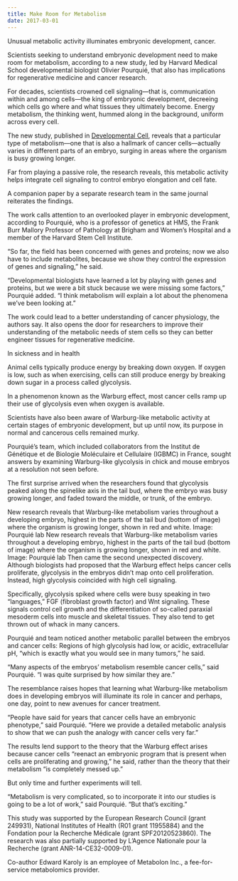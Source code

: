 ```yaml
---
title: Make Room for Metabolism
date: 2017-03-01
---
```


Unusual metabolic activity illuminates embryonic development, cancer.

<!--more-->

Scientists seeking to understand embryonic development need to make room for metabolism, according to a new study, led by Harvard Medical School developmental biologist Olivier Pourquié, that also has implications for regenerative medicine and cancer research.

For decades, scientists crowned cell signaling—that is, communication within and among cells—the king of embryonic development, decreeing which cells go where and what tissues they ultimately become. Energy metabolism, the thinking went, hummed along in the background, uniform across every cell.

The new study, published in [Developmental Cell](https://www.cell.com/developmental-cell/fulltext/S1534-5807(17)30070-9), reveals that a particular type of metabolism—one that is also a hallmark of cancer cells—actually varies in different parts of an embryo, surging in areas where the organism is busy growing longer.

Far from playing a passive role, the research reveals, this metabolic activity helps integrate cell signaling to control embryo elongation and cell fate.

A companion paper by a separate research team in the same journal reiterates the findings.

The work calls attention to an overlooked player in embryonic development, according to Pourquié, who is a professor of genetics at HMS, the Frank Burr Mallory Professor of Pathology at Brigham and Women’s Hospital and a member of the Harvard Stem Cell Institute.

“So far, the field has been concerned with genes and proteins; now we also have to include metabolites, because we show they control the expression of genes and signaling,” he said.

“Developmental biologists have learned a lot by playing with genes and proteins, but we were a bit stuck because we were missing some factors,” Pourquié added. “I think metabolism will explain a lot about the phenomena we’ve been looking at.”

The work could lead to a better understanding of cancer physiology, the authors say. It also opens the door for researchers to improve their understanding of the metabolic needs of stem cells so they can better engineer tissues for regenerative medicine.

In sickness and in health

Animal cells typically produce energy by breaking down oxygen. If oxygen is low, such as when exercising, cells can still produce energy by breaking down sugar in a process called glycolysis.

In a phenomenon known as the Warburg effect, most cancer cells ramp up their use of glycolysis even when oxygen is available.

Scientists have also been aware of Warburg-like metabolic activity at certain stages of embryonic development, but up until now, its purpose in normal and cancerous cells remained murky.

Pourquié’s team, which included collaborators from the Institut de Génétique et de Biologie Moléculaire et Cellulaire (IGBMC) in France, sought answers by examining Warburg-like glycolysis in chick and mouse embryos at a resolution not seen before.

The first surprise arrived when the researchers found that glycolysis peaked along the spinelike axis in the tail bud, where the embryo was busy growing longer, and faded toward the middle, or trunk, of the embryo.

New research reveals that Warburg-like metabolism varies throughout a developing embryo, highest in the parts of the tail bud (bottom of image) where the organism is growing longer, shown in red and white. Image: Pourquié lab
New research reveals that Warburg-like metabolism varies throughout a developing embryo, highest in the parts of the tail bud (bottom of image) where the organism is growing longer, shown in red and white. Image: Pourquié lab
Then came the second unexpected discovery. Although biologists had proposed that the Warburg effect helps cancer cells proliferate, glycolysis in the embryos didn’t map onto cell proliferation. Instead, high glycolysis coincided with high cell signaling.

Specifically, glycolysis spiked where cells were busy speaking in two “languages,” FGF (fibroblast growth factor) and Wnt signaling. These signals control cell growth and the differentiation of so-called paraxial mesoderm cells into muscle and skeletal tissues. They also tend to get thrown out of whack in many cancers.

Pourquié and team noticed another metabolic parallel between the embryos and cancer cells: Regions of high glycolysis had low, or acidic, extracellular pH, “which is exactly what you would see in many tumors,” he said.

“Many aspects of the embryos’ metabolism resemble cancer cells,” said Pourquié. “I was quite surprised by how similar they are.”

The resemblance raises hopes that learning what Warburg-like metabolism does in developing embryos will illuminate its role in cancer and perhaps, one day, point to new avenues for cancer treatment.

“People have said for years that cancer cells have an embryonic phenotype,” said Pourquié. “Here we provide a detailed metabolic analysis to show that we can push the analogy with cancer cells very far.”

The results lend support to the theory that the Warburg effect arises because cancer cells “reenact an embryonic program that is present when cells are proliferating and growing,” he said, rather than the theory that their metabolism “is completely messed up.”

But only time and further experiments will tell.

“Metabolism is very complicated, so to incorporate it into our studies is going to be a lot of work,” said Pourquié. “But that’s exciting.”

This study was supported by the European Research Council (grant 249931), National Institutes of Health (R01 grant 11955884) and the Fondation pour la Recherche Médicale (grant SPF20120523860). The research was also partially supported by L’Agence Nationale pour la Recherche (grant ANR-14-CE32-0009-01).

Co-author Edward Karoly is an employee of Metabolon Inc., a fee-for-service metabolomics provider.